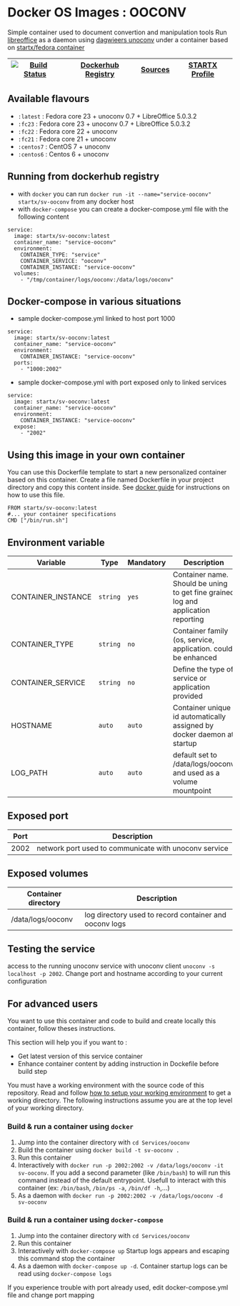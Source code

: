 <!--[metadata]>
+++
title = "STARTX Docker Services Images : OOCONV"
description = "Docker container with ooconv service based on latest fedora"
keywords = ["home, docker, startx, ooconv, fedora, centos, repository, container, swarm, compose"]
weight=3
+++
<![end-metadata]-->

# Docker OS Images : OOCONV

Simple container used to document convertion and manipulation tools
Run [libreoffice](https://www.libreoffice.org/) as a daemon using [dagwieers unoconv](https://github.com/dagwieers/unoconv) under a container 
based on [startx/fedora container](https://hub.docker.com/r/startx/fedora)

| [![Build Status](https://travis-ci.org/startxfr/docker-images.svg)](https://travis-ci.org/startxfr/docker-images) | [Dockerhub Registry](https://hub.docker.com/r/startx/sv-ooconv/) | [Sources](https://github.com/startxfr/docker-images/Services/ooconv)             | [STARTX Profile](https://github.com/startxfr) | 
|-------------------------------------------------------------------------------------------------------------------|------------------------------------------------------------------|----------------------------------------------------------------------------------|-----------------------------------------------|

## Available flavours

* `:latest` : Fedora core 23 + unoconv 0.7 + LibreOffice 5.0.3.2
* `:fc23` : Fedora core 23 + unoconv 0.7 + LibreOffice 5.0.3.2
* `:fc22` : Fedora core 22 + unoconv 
* `:fc21` : Fedora core 21 + unoconv 
* `:centos7` : CentOS 7 + unoconv 
* `:centos6` : Centos 6 + unoconv 

## Running from dockerhub registry

* with `docker` you can run `docker run -it --name="service-ooconv" startx/sv-ooconv` from any docker host
* with `docker-compose` you can create a docker-compose.yml file with the following content
```
service:
  image: startx/sv-ooconv:latest
  container_name: "service-ooconv"
  environment:
    CONTAINER_TYPE: "service"
    CONTAINER_SERVICE: "ooconv"
    CONTAINER_INSTANCE: "service-ooconv"
  volumes:
    - "/tmp/container/logs/ooconv:/data/logs/ooconv"
```

## Docker-compose in various situations

* sample docker-compose.yml linked to host port 1000
```
service:
  image: startx/sv-ooconv:latest
  container_name: "service-ooconv"
  environment:
    CONTAINER_INSTANCE: "service-ooconv"
  ports:
    - "1000:2002"
```
* sample docker-compose.yml with port exposed only to linked services
```
service:
  image: startx/sv-ooconv:latest
  container_name: "service-ooconv"
  environment:
    CONTAINER_INSTANCE: "service-ooconv"
  expose:
    - "2002"
```

## Using this image in your own container

You can use this Dockerfile template to start a new personalized container based on this container. Create a file named Dockerfile in your project directory and copy this content inside. See [docker guide](http://docs.docker.com/engine/reference/builder/) for instructions on how to use this file.
 ```
FROM startx/sv-ooconv:latest
#... your container specifications
CMD ["/bin/run.sh"]
```

## Environment variable

| Variable                  | Type     | Mandatory | Description                                                              |
|---------------------------|----------|-----------|--------------------------------------------------------------------------|
| CONTAINER_INSTANCE        | `string` | `yes`     | Container name. Should be uning to get fine grained log and application reporting
| CONTAINER_TYPE            | `string` | `no`      | Container family (os, service, application. could be enhanced 
| CONTAINER_SERVICE         | `string` | `no`      | Define the type of service or application provided
| HOSTNAME                  | `auto`   | `auto`    | Container unique id automatically assigned by docker daemon at startup
| LOG_PATH                  | `auto`   | `auto`    | default set to /data/logs/ooconv and used as a volume mountpoint

## Exposed port

| Port  | Description                                                              |
|-------|--------------------------------------------------------------------------|
| 2002  | network port used to communicate with unoconv service

## Exposed volumes

| Container directory  | Description                                                              |
|----------------------|--------------------------------------------------------------------------|
| /data/logs/ooconv    | log directory used to record container and ooconv logs

## Testing the service

access to the running unoconv service with unoconv client `unoconv -s localhost -p 2002`. Change port and hostname according to your current configuration

## For advanced users

You want to use this container and code to build and create locally this container, follow theses instructions.

This section will help you if you want to :
* Get latest version of this service container
* Enhance container content by adding instruction in Dockefile before build step

You must have a working environment with the source code of this repository. Read and follow [how to setup your working environment](https://github.com/startxfr/docker-images#setup-your-working-environment-mandatory) to get a working directory. The following instructions assume you are at the top level of your working directory.

### Build & run a container using `docker`

1. Jump into the container directory with `cd Services/ooconv`
2. Build the container using `docker build -t sv-ooconv .`
3. Run this container 
  1. Interactively with `docker run -p 2002:2002 -v /data/logs/ooconv -it sv-ooconv`. If you add a second parameter (like `/bin/bash`) to will run this command instead of the default entrypoint. Usefull to interact with this container (ex: `/bin/bash`, `/bin/ps -a`, `/bin/df -h`,...) 
  2. As a daemon with `docker run -p 2002:2002 -v /data/logs/ooconv -d sv-ooconv`


### Build & run a container using `docker-compose`

1. Jump into the container directory with `cd Services/ooconv`
2. Run this container 
  1. Interactively with `docker-compose up` Startup logs appears and escaping this command stop the container
  2. As a daemon with `docker-compose up -d`. Container startup logs can be read using `docker-compose logs`

If you experience trouble with port already used, edit docker-compose.yml file and change port mapping
